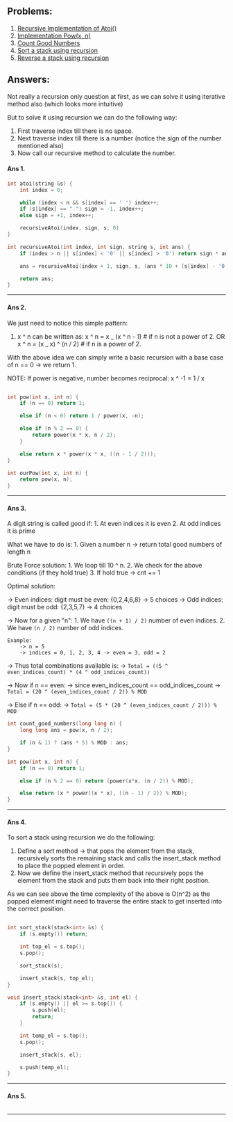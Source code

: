 ## Problems:

1. [Recursive Implementation of Atoi()](#ans-1)
2. [Implementation Pow(x, n)](#ans-2)
3. [Count Good Numbers](#ans-3)
4. [Sort a stack using recursion](#ans-4)
5. [Reverse a stack using recursion](#ans-5)

## Answers:

Not really a recursion only question at first, as we can solve it using
iterative method also (which looks more intuitive)

But to solve it using recursion we can do the following way:

1. First traverse index till there is no space.
2. Next traverse index till there is a number (notice the sign of the number mentioned also)
3. Now call our recursive method to calculate the number.

#### Ans 1.

```cpp
int atoi(string &s) {
    int index = 0;

    while (index < n && s[index] == ' ') index++;
    if (s[index] == "-") sign = -1, index++;
    else sign = +1, index++;

    recursiveAtoi(index, sign, s, 0)
}

int recursiveAtoi(int index, int sign, string s, int ans) {
    if (index > n || s[index] < '0' || s[index] > '0') return sign * ans;

    ans = recursiveAtoi(index + 1, sign, s, (ans * 10 + (s[index] - '0')));

    return ans;
}

```

---

#### Ans 2.

We just need to notice this simple pattern:

1. x ^ n can be written as:
   x ^ n = x _ (x ^ n - 1) # if n is not a power of 2.
   OR
   x ^ n = (x _ x) ^ (n / 2) # if n is a power of 2.

With the above idea we can simply write a basic recursion with a base case
of n == 0 -> we return 1.

NOTE: If power is negative, number becomes reciprocal:
x ^ -1 = 1 / x

```cpp

int pow(int x, int n) {
    if (n == 0) return 1;

    else if (n < 0) return 1 / power(x, -n);

    else if (n % 2 == 0) {
        return power(x * x, n / 2);
    }

    else return x * power(x * x, ((n - 1 / 2)));
}

int ourPow(int x, int n) {
    return pow(x, n);
}

```

---

#### Ans 3.

A digit string is called good if: 1. At even indices it is even 2. At odd indices it is prime

What we have to do is: 1. Given a number n -> return total good numbers of length n

Brute Force solution: 1. We loop till 10 ^ n. 2. We check for the above conditions (if they hold true) 3. If hold true -> cnt += 1

Optimal solution:

-> Even indices: digit must be even: {0,2,4,6,8} -> 5 choices
-> Odd indices: digit must be odd: {2,3,5,7} -> 4 choices

-> Now for a given "n": 1. We have `((n + 1) / 2)` number of even indices. 2. We have `(n / 2)` number of odd indices.

    Example:
        -> n = 5
        -> indices = 0, 1, 2, 3, 4 -> even = 3, odd = 2

-> Thus total combinations available is:
-> `Total = ((5 ^ even_indices_count) * (4 ^ odd_indices_count))`

-> Now if n == even:
-> since even_indices_count == odd_indices_count
-> `Total = (20 ^ (even_indices_count / 2)) % MOD`

-> Else if n == odd:
-> `Total = (5 * (20 ^ (even_indices_count / 2))) % MOD`

```cpp
int count_good_numbers(long long n) {
    long long ans = pow(x, n / 2);

    if (n & 1) ? (ans * 5) % MOD : ans;
}

int pow(int x, int n) {
    if (n == 0) return 1;

    else if (n % 2 == 0) return (power(x*x, (n / 2)) % MOD);

    else return (x * power((x * x), ((n - 1) / 2)) % MOD);
}

```

---

#### Ans 4.

To sort a stack using recursion we do the following:

1. Define a sort method -> that pops the element from the stack, recursively sorts the remaining stack and calls the insert_stack method to place the popped element in order.
2. Now we define the insert_stack method that recursively pops the element from the stack and puts them back into their right position.

As we can see above the time complexity of the above is O(n^2) as the popped element might need to traverse the entire stack to get inserted into the correct position.

```cpp

int sort_stack(stack<int> &s) {
    if (s.empty()) return;

    int top_el = s.top();
    s.pop();

    sort_stack(s);

    insert_stack(s, top_el);
}

void insert_stack(stack<int> &s, int el) {
    if (s.empty() || el >= s.top()) {
        s.push(el);
        return;
    }

    int temp_el = s.top();
    s.pop();

    insert_stack(s, el);

    s.push(temp_el);
}
```

---

#### Ans 5.

```

```

---
